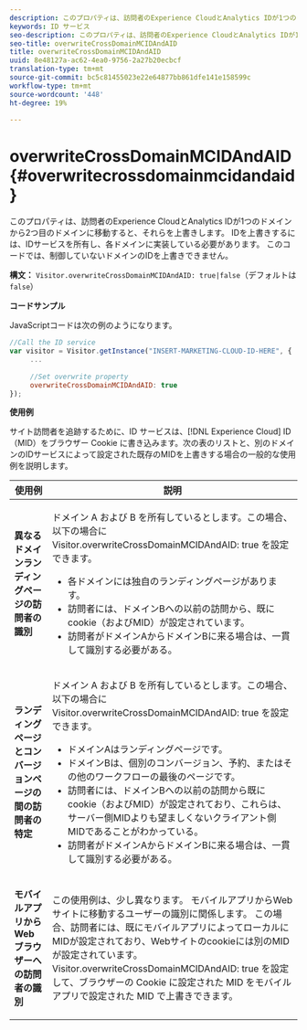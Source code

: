 ```yaml
---
description: このプロパティは、訪問者のExperience CloudとAnalytics IDが1つのドメインから2つ目のドメインに移動すると、それらを上書きします。 IDを上書きするには、IDサービスを所有し、各ドメインに実装している必要があります。 このコードでは、制御していないドメインのIDを上書きできません。
keywords: ID サービス
seo-description: このプロパティは、訪問者のExperience CloudとAnalytics IDが1つのドメインから2つ目のドメインに移動すると、それらを上書きします。 IDを上書きするには、IDサービスを所有し、各ドメインに実装している必要があります。 このコードでは、制御していないドメインのIDを上書きできません。
seo-title: overwriteCrossDomainMCIDAndAID
title: overwriteCrossDomainMCIDAndAID
uuid: 8e48127a-ac62-4ea0-9756-2a27b20ecbcf
translation-type: tm+mt
source-git-commit: bc5c81455023e22e64877bb861dfe141e158599c
workflow-type: tm+mt
source-wordcount: '448'
ht-degree: 19%

---
```



# overwriteCrossDomainMCIDAndAID{#overwritecrossdomainmcidandaid}

このプロパティは、訪問者のExperience CloudとAnalytics IDが1つのドメインから2つ目のドメインに移動すると、それらを上書きします。 IDを上書きするには、IDサービスを所有し、各ドメインに実装している必要があります。 このコードでは、制御していないドメインのIDを上書きできません。

**構文：** `Visitor.overwriteCrossDomainMCIDAndAID: true|false`（デフォルトは `false`）

**コードサンプル**

JavaScriptコードは次の例のようになります。

```js
//Call the ID service 
var visitor = Visitor.getInstance("INSERT-MARKETING-CLOUD-ID-HERE", { 
     ... 
 
     //Set overwrite property 
     overwriteCrossDomainMCIDAndAID: true 
}); 
```

**使用例**

サイト訪問者を追跡するために、ID サービスは、[!DNL Experience Cloud] ID（MID）をブラウザー Cookie に書き込みます。次の表のリストと、別のドメインのIDサービスによって設定された既存のMIDを上書きする場合の一般的な使用例を説明します。

<table id="table_FC1AF6551D6646E0BF1C4FB7C1316EBB"> 
 <thead> 
  <tr> 
   <th colname="col1" class="entry"> 使用例 </th> 
   <th colname="col2" class="entry"> 説明 </th> 
  </tr> 
 </thead>
 <tbody> 
  <tr> 
   <td colname="col1"> <p> <b>異なるドメインランディングページの訪問者の識別</b> </p> </td> 
   <td colname="col2"> <p>ドメイン A および B を所有しているとします。この場合、以下の場合に <span class="codeph">Visitor.overwriteCrossDomainMCIDAndAID: true</span> を設定できます。 </p> <p> 
     <ul id="ul_FB4704BFE7134F1688E34BF1A36627B7"> 
      <li id="li_FF71FD1FB9DD4702B675A140FAD2B481">各ドメインには独自のランディングページがあります。 </li> 
      <li id="li_78F75469D32D473B93148B46D35E67F1">訪問者には、ドメインBへの以前の訪問から、既にcookie（およびMID）が設定されています。 </li> 
      <li id="li_305CE5138EEB43D3BF9CE38D1E7FFA04">訪問者がドメインAからドメインBに来る場合は、一貫して識別する必要がある。 </li> 
     </ul> </p> </td> 
  </tr> 
  <tr> 
   <td colname="col1"> <p> <b>ランディングページとコンバージョンページの間の訪問者の特定</b> </p> </td> 
   <td colname="col2"> <p>ドメイン A および B を所有しているとします。この場合、以下の場合に <span class="codeph">Visitor.overwriteCrossDomainMCIDAndAID: true</span> を設定できます。 </p> 
    <ul id="ul_7BEBFD523A2F47AFB6963536E43692D0"> 
     <li id="li_71586080489340E2A6C0B263F231E3DE">ドメインAはランディングページです。 </li> 
     <li id="li_4E3D3CB380EE4F1BAC4CD752194AE8DE">ドメインBは、個別のコンバージョン、予約、またはその他のワークフローの最後のページです。 </li> 
     <li id="li_FB393B16CFAC4D2D9B2328EBA4573C1A">訪問者には、ドメインBへの以前の訪問から既にcookie（およびMID）が設定されており、これらは、サーバー側MIDよりも望ましくないクライアント側MIDであることがわかっている。 </li> 
     <li id="li_36FC138530A4476A995C0F9FD73C41DE">訪問者がドメインAからドメインBに来る場合は、一貫して識別する必要がある。 </li> 
    </ul> </td> 
  </tr> 
  <tr> 
   <td colname="col1"> <p> <b>モバイルアプリからWebブラウザーへの訪問者の識別</b> </p> </td> 
   <td colname="col2"> <p>この使用例は、少し異なります。 モバイルアプリからWebサイトに移動するユーザーの識別に関係します。 この場合、訪問者には、既にモバイルアプリによってローカルにMIDが設定されており、Webサイトのcookieには別のMIDが設定されています。 <span class="codeph">Visitor.overwriteCrossDomainMCIDAndAID: true</span> を設定して、ブラウザーの Cookie に設定された MID をモバイルアプリで設定された MID で上書きできます。 </p> </td> 
  </tr> 
 </tbody> 
</table>

